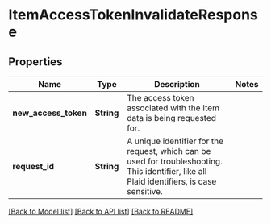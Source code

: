 # ItemAccessTokenInvalidateResponse

## Properties

Name | Type | Description | Notes
------------ | ------------- | ------------- | -------------
**new_access_token** | **String** | The access token associated with the Item data is being requested for. | 
**request_id** | **String** | A unique identifier for the request, which can be used for troubleshooting. This identifier, like all Plaid identifiers, is case sensitive. | 

[[Back to Model list]](../README.md#documentation-for-models) [[Back to API list]](../README.md#documentation-for-api-endpoints) [[Back to README]](../README.md)


